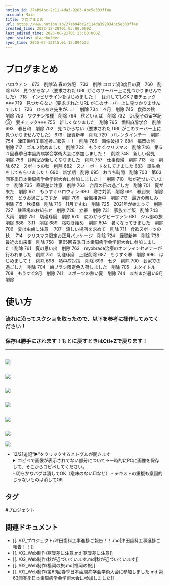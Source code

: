 ```yaml
---
notion_id: 27ab94bc-2c11-4da3-9283-4bc5e333ff4e
account: Main
title: ブログまとめ
url: https://www.notion.so/27ab94bc2c114da392834bc5e333ff4e
created_time: 2022-12-20T01:03:00.000Z
last_edited_time: 2023-08-21T01:23:00.000Z
sync_status: placeholder
sync_time: 2025-07-12T15:01:15.094522
---
```

# ブログまとめ

ハロウィン　673　削除済
春の気配　733　削除
コロナ渦3度目の夏　760　削除
678　見つからない（要求された URL がこのサーバー上に見つかりませんでした）
718　インビザラインをはじめました！　は消してもOK？要チェック※※※
719　見つからない（要求された URL がこのサーバー上に見つかりませんでした）
726　ひろあき先生が…！　削除
734　４月　削除
745　食欲の秋　削除
750　ワクチン接種　削除
764　秋といえば　削除
732　Dr.聖子の留学記③　要チェック※※※
755　新しくなりました　削除
765　歯科麻酔学会　削除
693　春日和　削除
702　見つからない（要求された URL がこのサーバー上に見つかりませんでした）
679　謹賀新年　削除
729　バレンタインテー　削除　
754　津田歯科工事進捗ご報告！！　削除
766　画像破損？
684　福岡の旅　削除
717　ゴルフ始めました　削除
722　もうすぐクリスマス　削除
746　第６４回春季日本歯周病学会学術大会に参加しました！　削除
748　新しい発見　削除
756　診察室が新しくなりました　削除
757　仕事復帰　削除
713　秋　削除
672　スポーツの秋　削除
682　スノーボードをしてきました
683　誕生会をしてもらいました！
690　新学期　削除
695　おうち時間　削除
703　第63回春季日本歯周病学会学術大会に参加しました！　削除
710　秋が近づいています　削除
735　寒暖差に注意　削除
763　台風の日の過ごし方　削除
701　夏が来た　削除
671　もうすぐハロウィン
680　寒さ対策　削除
691　春到来　削除
692　どうお過ごしですか　削除
709　台風接近中　削除
712　最近の楽しみ　削除
715　秋模様　削除
716　11月ですね　削除
725　2021年が始まって　削除
727　駐車場のお知らせ　削除
728　立春　削除
731　家族でご飯　削除
743　大雨　削除
751　切磋琢磨　削除
670　にわかラグビーファン
681　ジム部の旅　削除
688　3.11　削除
689　桜咲き始め　削除
694　暑くなってきました　削除
706　夏は虫歯に注意　
707　涼しい場所を求めて　削除
711　食欲スポーツの秋　
714　クリスマス限定お正月パッケージ　削除
724　謹賀新年　削除
736　最近の出来事　削除
758　第65回春季日本歯周病学会学術大会に参加しました！削除
761　夏の思い出　削除
762　myobrace治療のオンラインセミナーが行われました　削除
751　切磋琢磨　上記削除
687　もうすぐ春　削除
696　はじめまして！　削除
698　熱中症対策　削除
699　七夕　削除
700　お家での過ごし方　削除
704　歯ブラシ限定色入荷しました　削除
705　未タイトル
708　もうすぐ9月　削除
741　スポーツの熱い夏　削除
744　まだまだ暑い9月　削除
# 使い方
  ### 流れに沿ってスクショを取ったので、以下を参考に操作してみてください！
  ### 保存は勝手にされます！もとに戻すときはCtl+Zで戻ります！
  ---
  ![](https://prod-files-secure.s3.us-west-2.amazonaws.com/736adce6-a3a4-4a64-9f74-d9aa055c96d2/2d41efcb-cd3d-42fe-95b3-15a205ccb59f/%E3%82%B9%E3%82%AF%E3%83%AA%E3%83%BC%E3%83%B3%E3%82%B7%E3%83%A7%E3%83%83%E3%83%88_2022-12-20_10.10.26.png?X-Amz-Algorithm=AWS4-HMAC-SHA256&X-Amz-Content-Sha256=UNSIGNED-PAYLOAD&X-Amz-Credential=ASIAZI2LB4666YEBARJX%2F20250719%2Fus-west-2%2Fs3%2Faws4_request&X-Amz-Date=20250719T051414Z&X-Amz-Expires=3600&X-Amz-Security-Token=IQoJb3JpZ2luX2VjEIT%2F%2F%2F%2F%2F%2F%2F%2F%2F%2FwEaCXVzLXdlc3QtMiJIMEYCIQCP%2BMWtqP0a1%2FpF3wyhzyD1Cc%2BfTAujA5KQLq3Er9A67wIhAInhb%2FUUZXY8WBW6Rv2nWH3vpri31TIit3ppgKOLc1IBKogECJ3%2F%2F%2F%2F%2F%2F%2F%2F%2F%2FwEQABoMNjM3NDIzMTgzODA1IgykGN8S%2BNQ4Mppvjwwq3APUnhBgI7xF3WCat4habRKoTLr8CzugjaIILH1QM2%2F9xmMymASIXcZP1CZCmBAtzs90hVotacOPrTquYXe68xON8lbJzYgwjkLKsBg5qKUpj8rs6qPoGfKNjiyobfd5xgcuRaVzLPwMVvRvzqTjvxcFjMDkIuvVfa8C5QWaT54OTuAbzIkPeisaJo8cjyyz9o%2B1B5RNDcM3JuKD6nitCBgAWoX8V4QahlnYSgCvJHNlbBBNtABmUyUDuzU7%2FeRu%2BdiDAymG8c66Cs5NPKQ8NeGDfIAqrm3NXBnGhERRvDdnu01KVsSm9Ir5Co%2FIfMXd16vNRetORvP3eqJg%2FGvVJQr1AhsGiKRi3XqQj7c0dOh6t2ZGiQodUGqWdUTXsrCLR2%2BoqWIuMYBi777o2p9ok4jY%2FaIFfOlUmdsB%2BH%2By7IgMqFQm1d8qruA10m3CyfRRZyQK3eaWsl4gQyel67uKBPTNaDGKS1lakWL%2FkpfzxgdDL4MwWTe4GV%2Bx0uT6iauLmWKZHUh6cnsV85KQPxMy3Z02YebhrJiscOUzwCf0aXGql3ozmJgWWNACdhdLQFObRY1tFQ2E7MKHTevTCqW0E%2FdDnPy5rPyZF8xAjYKo6H5%2BfFOxgqCcTgHsujjmqzDcquzDBjqkAVHP4cqw6k6XHwYpq0Ese6mYlDhjqIMwLlzeMmVCCTAXllioyrWuBWf5NXONl6i32WnRFU9T9d49sreIQnbnhKUVbK30WxpQdUnsxYN4YGq18OmSSItKZm10ph2Wd6OE2SEu9%2B1Gp%2FQdPnC6E%2FfYszDJNjtnbB8xz4I3d06HLj0wnBhu7XqWXLiCYYHoUaFHi6cFKgcF%2FGvBSinudLQ9uC2NIuqR&X-Amz-Signature=89605d8d3525f4c3b80657160e6f95cf6c7aafb8e38beda1d1839c3883e089e8&X-Amz-SignedHeaders=host&x-amz-checksum-mode=ENABLED&x-id=GetObject)
  ---
  ![](https://prod-files-secure.s3.us-west-2.amazonaws.com/736adce6-a3a4-4a64-9f74-d9aa055c96d2/0ef0669a-453e-47e5-b2f9-7f90d5e678c4/%E3%82%B9%E3%82%AF%E3%83%AA%E3%83%BC%E3%83%B3%E3%82%B7%E3%83%A7%E3%83%83%E3%83%88_2022-12-20_10.11.12.png?X-Amz-Algorithm=AWS4-HMAC-SHA256&X-Amz-Content-Sha256=UNSIGNED-PAYLOAD&X-Amz-Credential=ASIAZI2LB4666YEBARJX%2F20250719%2Fus-west-2%2Fs3%2Faws4_request&X-Amz-Date=20250719T051414Z&X-Amz-Expires=3600&X-Amz-Security-Token=IQoJb3JpZ2luX2VjEIT%2F%2F%2F%2F%2F%2F%2F%2F%2F%2FwEaCXVzLXdlc3QtMiJIMEYCIQCP%2BMWtqP0a1%2FpF3wyhzyD1Cc%2BfTAujA5KQLq3Er9A67wIhAInhb%2FUUZXY8WBW6Rv2nWH3vpri31TIit3ppgKOLc1IBKogECJ3%2F%2F%2F%2F%2F%2F%2F%2F%2F%2FwEQABoMNjM3NDIzMTgzODA1IgykGN8S%2BNQ4Mppvjwwq3APUnhBgI7xF3WCat4habRKoTLr8CzugjaIILH1QM2%2F9xmMymASIXcZP1CZCmBAtzs90hVotacOPrTquYXe68xON8lbJzYgwjkLKsBg5qKUpj8rs6qPoGfKNjiyobfd5xgcuRaVzLPwMVvRvzqTjvxcFjMDkIuvVfa8C5QWaT54OTuAbzIkPeisaJo8cjyyz9o%2B1B5RNDcM3JuKD6nitCBgAWoX8V4QahlnYSgCvJHNlbBBNtABmUyUDuzU7%2FeRu%2BdiDAymG8c66Cs5NPKQ8NeGDfIAqrm3NXBnGhERRvDdnu01KVsSm9Ir5Co%2FIfMXd16vNRetORvP3eqJg%2FGvVJQr1AhsGiKRi3XqQj7c0dOh6t2ZGiQodUGqWdUTXsrCLR2%2BoqWIuMYBi777o2p9ok4jY%2FaIFfOlUmdsB%2BH%2By7IgMqFQm1d8qruA10m3CyfRRZyQK3eaWsl4gQyel67uKBPTNaDGKS1lakWL%2FkpfzxgdDL4MwWTe4GV%2Bx0uT6iauLmWKZHUh6cnsV85KQPxMy3Z02YebhrJiscOUzwCf0aXGql3ozmJgWWNACdhdLQFObRY1tFQ2E7MKHTevTCqW0E%2FdDnPy5rPyZF8xAjYKo6H5%2BfFOxgqCcTgHsujjmqzDcquzDBjqkAVHP4cqw6k6XHwYpq0Ese6mYlDhjqIMwLlzeMmVCCTAXllioyrWuBWf5NXONl6i32WnRFU9T9d49sreIQnbnhKUVbK30WxpQdUnsxYN4YGq18OmSSItKZm10ph2Wd6OE2SEu9%2B1Gp%2FQdPnC6E%2FfYszDJNjtnbB8xz4I3d06HLj0wnBhu7XqWXLiCYYHoUaFHi6cFKgcF%2FGvBSinudLQ9uC2NIuqR&X-Amz-Signature=399d92e51f8a557ad5fcdad15baa33dde4861b6e5b8cd825a82b527e816590d8&X-Amz-SignedHeaders=host&x-amz-checksum-mode=ENABLED&x-id=GetObject)
  ---
  ![](https://prod-files-secure.s3.us-west-2.amazonaws.com/736adce6-a3a4-4a64-9f74-d9aa055c96d2/d14eafff-0488-49ab-bfb6-232e842931ed/%E3%82%B9%E3%82%AF%E3%83%AA%E3%83%BC%E3%83%B3%E3%82%B7%E3%83%A7%E3%83%83%E3%83%88_2022-12-20_10.15.21.png?X-Amz-Algorithm=AWS4-HMAC-SHA256&X-Amz-Content-Sha256=UNSIGNED-PAYLOAD&X-Amz-Credential=ASIAZI2LB4666YEBARJX%2F20250719%2Fus-west-2%2Fs3%2Faws4_request&X-Amz-Date=20250719T051414Z&X-Amz-Expires=3600&X-Amz-Security-Token=IQoJb3JpZ2luX2VjEIT%2F%2F%2F%2F%2F%2F%2F%2F%2F%2FwEaCXVzLXdlc3QtMiJIMEYCIQCP%2BMWtqP0a1%2FpF3wyhzyD1Cc%2BfTAujA5KQLq3Er9A67wIhAInhb%2FUUZXY8WBW6Rv2nWH3vpri31TIit3ppgKOLc1IBKogECJ3%2F%2F%2F%2F%2F%2F%2F%2F%2F%2FwEQABoMNjM3NDIzMTgzODA1IgykGN8S%2BNQ4Mppvjwwq3APUnhBgI7xF3WCat4habRKoTLr8CzugjaIILH1QM2%2F9xmMymASIXcZP1CZCmBAtzs90hVotacOPrTquYXe68xON8lbJzYgwjkLKsBg5qKUpj8rs6qPoGfKNjiyobfd5xgcuRaVzLPwMVvRvzqTjvxcFjMDkIuvVfa8C5QWaT54OTuAbzIkPeisaJo8cjyyz9o%2B1B5RNDcM3JuKD6nitCBgAWoX8V4QahlnYSgCvJHNlbBBNtABmUyUDuzU7%2FeRu%2BdiDAymG8c66Cs5NPKQ8NeGDfIAqrm3NXBnGhERRvDdnu01KVsSm9Ir5Co%2FIfMXd16vNRetORvP3eqJg%2FGvVJQr1AhsGiKRi3XqQj7c0dOh6t2ZGiQodUGqWdUTXsrCLR2%2BoqWIuMYBi777o2p9ok4jY%2FaIFfOlUmdsB%2BH%2By7IgMqFQm1d8qruA10m3CyfRRZyQK3eaWsl4gQyel67uKBPTNaDGKS1lakWL%2FkpfzxgdDL4MwWTe4GV%2Bx0uT6iauLmWKZHUh6cnsV85KQPxMy3Z02YebhrJiscOUzwCf0aXGql3ozmJgWWNACdhdLQFObRY1tFQ2E7MKHTevTCqW0E%2FdDnPy5rPyZF8xAjYKo6H5%2BfFOxgqCcTgHsujjmqzDcquzDBjqkAVHP4cqw6k6XHwYpq0Ese6mYlDhjqIMwLlzeMmVCCTAXllioyrWuBWf5NXONl6i32WnRFU9T9d49sreIQnbnhKUVbK30WxpQdUnsxYN4YGq18OmSSItKZm10ph2Wd6OE2SEu9%2B1Gp%2FQdPnC6E%2FfYszDJNjtnbB8xz4I3d06HLj0wnBhu7XqWXLiCYYHoUaFHi6cFKgcF%2FGvBSinudLQ9uC2NIuqR&X-Amz-Signature=3122ec7786f4c4077b4c372bc49b680416d1829824568c5e5bb89d5a273b8c67&X-Amz-SignedHeaders=host&x-amz-checksum-mode=ENABLED&x-id=GetObject)
  ---
  ![](https://prod-files-secure.s3.us-west-2.amazonaws.com/736adce6-a3a4-4a64-9f74-d9aa055c96d2/c204963d-8a2a-4adc-85e7-8bb2468fb1e7/%E3%82%B9%E3%82%AF%E3%83%AA%E3%83%BC%E3%83%B3%E3%82%B7%E3%83%A7%E3%83%83%E3%83%88_2022-12-20_10.11.59.png?X-Amz-Algorithm=AWS4-HMAC-SHA256&X-Amz-Content-Sha256=UNSIGNED-PAYLOAD&X-Amz-Credential=ASIAZI2LB4666YEBARJX%2F20250719%2Fus-west-2%2Fs3%2Faws4_request&X-Amz-Date=20250719T051414Z&X-Amz-Expires=3600&X-Amz-Security-Token=IQoJb3JpZ2luX2VjEIT%2F%2F%2F%2F%2F%2F%2F%2F%2F%2FwEaCXVzLXdlc3QtMiJIMEYCIQCP%2BMWtqP0a1%2FpF3wyhzyD1Cc%2BfTAujA5KQLq3Er9A67wIhAInhb%2FUUZXY8WBW6Rv2nWH3vpri31TIit3ppgKOLc1IBKogECJ3%2F%2F%2F%2F%2F%2F%2F%2F%2F%2FwEQABoMNjM3NDIzMTgzODA1IgykGN8S%2BNQ4Mppvjwwq3APUnhBgI7xF3WCat4habRKoTLr8CzugjaIILH1QM2%2F9xmMymASIXcZP1CZCmBAtzs90hVotacOPrTquYXe68xON8lbJzYgwjkLKsBg5qKUpj8rs6qPoGfKNjiyobfd5xgcuRaVzLPwMVvRvzqTjvxcFjMDkIuvVfa8C5QWaT54OTuAbzIkPeisaJo8cjyyz9o%2B1B5RNDcM3JuKD6nitCBgAWoX8V4QahlnYSgCvJHNlbBBNtABmUyUDuzU7%2FeRu%2BdiDAymG8c66Cs5NPKQ8NeGDfIAqrm3NXBnGhERRvDdnu01KVsSm9Ir5Co%2FIfMXd16vNRetORvP3eqJg%2FGvVJQr1AhsGiKRi3XqQj7c0dOh6t2ZGiQodUGqWdUTXsrCLR2%2BoqWIuMYBi777o2p9ok4jY%2FaIFfOlUmdsB%2BH%2By7IgMqFQm1d8qruA10m3CyfRRZyQK3eaWsl4gQyel67uKBPTNaDGKS1lakWL%2FkpfzxgdDL4MwWTe4GV%2Bx0uT6iauLmWKZHUh6cnsV85KQPxMy3Z02YebhrJiscOUzwCf0aXGql3ozmJgWWNACdhdLQFObRY1tFQ2E7MKHTevTCqW0E%2FdDnPy5rPyZF8xAjYKo6H5%2BfFOxgqCcTgHsujjmqzDcquzDBjqkAVHP4cqw6k6XHwYpq0Ese6mYlDhjqIMwLlzeMmVCCTAXllioyrWuBWf5NXONl6i32WnRFU9T9d49sreIQnbnhKUVbK30WxpQdUnsxYN4YGq18OmSSItKZm10ph2Wd6OE2SEu9%2B1Gp%2FQdPnC6E%2FfYszDJNjtnbB8xz4I3d06HLj0wnBhu7XqWXLiCYYHoUaFHi6cFKgcF%2FGvBSinudLQ9uC2NIuqR&X-Amz-Signature=e27ab727a1318e1ec4d1373a24df645cc30b214a2599ddae715ea91bdaede21d&X-Amz-SignedHeaders=host&x-amz-checksum-mode=ENABLED&x-id=GetObject)
  ---
  ![](https://prod-files-secure.s3.us-west-2.amazonaws.com/736adce6-a3a4-4a64-9f74-d9aa055c96d2/da9a2f30-26a5-43a2-9054-6c070abe95fd/%E3%82%B9%E3%82%AF%E3%83%AA%E3%83%BC%E3%83%B3%E3%82%B7%E3%83%A7%E3%83%83%E3%83%88_2022-12-20_10.14.12.png?X-Amz-Algorithm=AWS4-HMAC-SHA256&X-Amz-Content-Sha256=UNSIGNED-PAYLOAD&X-Amz-Credential=ASIAZI2LB4666YEBARJX%2F20250719%2Fus-west-2%2Fs3%2Faws4_request&X-Amz-Date=20250719T051414Z&X-Amz-Expires=3600&X-Amz-Security-Token=IQoJb3JpZ2luX2VjEIT%2F%2F%2F%2F%2F%2F%2F%2F%2F%2FwEaCXVzLXdlc3QtMiJIMEYCIQCP%2BMWtqP0a1%2FpF3wyhzyD1Cc%2BfTAujA5KQLq3Er9A67wIhAInhb%2FUUZXY8WBW6Rv2nWH3vpri31TIit3ppgKOLc1IBKogECJ3%2F%2F%2F%2F%2F%2F%2F%2F%2F%2FwEQABoMNjM3NDIzMTgzODA1IgykGN8S%2BNQ4Mppvjwwq3APUnhBgI7xF3WCat4habRKoTLr8CzugjaIILH1QM2%2F9xmMymASIXcZP1CZCmBAtzs90hVotacOPrTquYXe68xON8lbJzYgwjkLKsBg5qKUpj8rs6qPoGfKNjiyobfd5xgcuRaVzLPwMVvRvzqTjvxcFjMDkIuvVfa8C5QWaT54OTuAbzIkPeisaJo8cjyyz9o%2B1B5RNDcM3JuKD6nitCBgAWoX8V4QahlnYSgCvJHNlbBBNtABmUyUDuzU7%2FeRu%2BdiDAymG8c66Cs5NPKQ8NeGDfIAqrm3NXBnGhERRvDdnu01KVsSm9Ir5Co%2FIfMXd16vNRetORvP3eqJg%2FGvVJQr1AhsGiKRi3XqQj7c0dOh6t2ZGiQodUGqWdUTXsrCLR2%2BoqWIuMYBi777o2p9ok4jY%2FaIFfOlUmdsB%2BH%2By7IgMqFQm1d8qruA10m3CyfRRZyQK3eaWsl4gQyel67uKBPTNaDGKS1lakWL%2FkpfzxgdDL4MwWTe4GV%2Bx0uT6iauLmWKZHUh6cnsV85KQPxMy3Z02YebhrJiscOUzwCf0aXGql3ozmJgWWNACdhdLQFObRY1tFQ2E7MKHTevTCqW0E%2FdDnPy5rPyZF8xAjYKo6H5%2BfFOxgqCcTgHsujjmqzDcquzDBjqkAVHP4cqw6k6XHwYpq0Ese6mYlDhjqIMwLlzeMmVCCTAXllioyrWuBWf5NXONl6i32WnRFU9T9d49sreIQnbnhKUVbK30WxpQdUnsxYN4YGq18OmSSItKZm10ph2Wd6OE2SEu9%2B1Gp%2FQdPnC6E%2FfYszDJNjtnbB8xz4I3d06HLj0wnBhu7XqWXLiCYYHoUaFHi6cFKgcF%2FGvBSinudLQ9uC2NIuqR&X-Amz-Signature=4194c9d85ec87158a5752b83dc8211372368f836d58e04e682ccff61db177019&X-Amz-SignedHeaders=host&x-amz-checksum-mode=ENABLED&x-id=GetObject)
  ---
  ![](https://prod-files-secure.s3.us-west-2.amazonaws.com/736adce6-a3a4-4a64-9f74-d9aa055c96d2/dfaa0b7c-e827-4bf1-967d-0f054b0bfcae/%E3%82%B9%E3%82%AF%E3%83%AA%E3%83%BC%E3%83%B3%E3%82%B7%E3%83%A7%E3%83%83%E3%83%88_2022-12-20_10.16.17.png?X-Amz-Algorithm=AWS4-HMAC-SHA256&X-Amz-Content-Sha256=UNSIGNED-PAYLOAD&X-Amz-Credential=ASIAZI2LB4666YEBARJX%2F20250719%2Fus-west-2%2Fs3%2Faws4_request&X-Amz-Date=20250719T051414Z&X-Amz-Expires=3600&X-Amz-Security-Token=IQoJb3JpZ2luX2VjEIT%2F%2F%2F%2F%2F%2F%2F%2F%2F%2FwEaCXVzLXdlc3QtMiJIMEYCIQCP%2BMWtqP0a1%2FpF3wyhzyD1Cc%2BfTAujA5KQLq3Er9A67wIhAInhb%2FUUZXY8WBW6Rv2nWH3vpri31TIit3ppgKOLc1IBKogECJ3%2F%2F%2F%2F%2F%2F%2F%2F%2F%2FwEQABoMNjM3NDIzMTgzODA1IgykGN8S%2BNQ4Mppvjwwq3APUnhBgI7xF3WCat4habRKoTLr8CzugjaIILH1QM2%2F9xmMymASIXcZP1CZCmBAtzs90hVotacOPrTquYXe68xON8lbJzYgwjkLKsBg5qKUpj8rs6qPoGfKNjiyobfd5xgcuRaVzLPwMVvRvzqTjvxcFjMDkIuvVfa8C5QWaT54OTuAbzIkPeisaJo8cjyyz9o%2B1B5RNDcM3JuKD6nitCBgAWoX8V4QahlnYSgCvJHNlbBBNtABmUyUDuzU7%2FeRu%2BdiDAymG8c66Cs5NPKQ8NeGDfIAqrm3NXBnGhERRvDdnu01KVsSm9Ir5Co%2FIfMXd16vNRetORvP3eqJg%2FGvVJQr1AhsGiKRi3XqQj7c0dOh6t2ZGiQodUGqWdUTXsrCLR2%2BoqWIuMYBi777o2p9ok4jY%2FaIFfOlUmdsB%2BH%2By7IgMqFQm1d8qruA10m3CyfRRZyQK3eaWsl4gQyel67uKBPTNaDGKS1lakWL%2FkpfzxgdDL4MwWTe4GV%2Bx0uT6iauLmWKZHUh6cnsV85KQPxMy3Z02YebhrJiscOUzwCf0aXGql3ozmJgWWNACdhdLQFObRY1tFQ2E7MKHTevTCqW0E%2FdDnPy5rPyZF8xAjYKo6H5%2BfFOxgqCcTgHsujjmqzDcquzDBjqkAVHP4cqw6k6XHwYpq0Ese6mYlDhjqIMwLlzeMmVCCTAXllioyrWuBWf5NXONl6i32WnRFU9T9d49sreIQnbnhKUVbK30WxpQdUnsxYN4YGq18OmSSItKZm10ph2Wd6OE2SEu9%2B1Gp%2FQdPnC6E%2FfYszDJNjtnbB8xz4I3d06HLj0wnBhu7XqWXLiCYYHoUaFHi6cFKgcF%2FGvBSinudLQ9uC2NIuqR&X-Amz-Signature=8cc19afe0a01e6dc88e3364e1c0ccc040de949faf47365b41fb91d25ecb7c8ad&X-Amz-SignedHeaders=host&x-amz-checksum-mode=ENABLED&x-id=GetObject)
  ---
  ![](https://prod-files-secure.s3.us-west-2.amazonaws.com/736adce6-a3a4-4a64-9f74-d9aa055c96d2/31cecaa6-ab5e-4681-b1bd-127eeca16dc8/%E3%82%B9%E3%82%AF%E3%83%AA%E3%83%BC%E3%83%B3%E3%82%B7%E3%83%A7%E3%83%83%E3%83%88_2022-12-20_10.18.38.png?X-Amz-Algorithm=AWS4-HMAC-SHA256&X-Amz-Content-Sha256=UNSIGNED-PAYLOAD&X-Amz-Credential=ASIAZI2LB4666YEBARJX%2F20250719%2Fus-west-2%2Fs3%2Faws4_request&X-Amz-Date=20250719T051414Z&X-Amz-Expires=3600&X-Amz-Security-Token=IQoJb3JpZ2luX2VjEIT%2F%2F%2F%2F%2F%2F%2F%2F%2F%2FwEaCXVzLXdlc3QtMiJIMEYCIQCP%2BMWtqP0a1%2FpF3wyhzyD1Cc%2BfTAujA5KQLq3Er9A67wIhAInhb%2FUUZXY8WBW6Rv2nWH3vpri31TIit3ppgKOLc1IBKogECJ3%2F%2F%2F%2F%2F%2F%2F%2F%2F%2FwEQABoMNjM3NDIzMTgzODA1IgykGN8S%2BNQ4Mppvjwwq3APUnhBgI7xF3WCat4habRKoTLr8CzugjaIILH1QM2%2F9xmMymASIXcZP1CZCmBAtzs90hVotacOPrTquYXe68xON8lbJzYgwjkLKsBg5qKUpj8rs6qPoGfKNjiyobfd5xgcuRaVzLPwMVvRvzqTjvxcFjMDkIuvVfa8C5QWaT54OTuAbzIkPeisaJo8cjyyz9o%2B1B5RNDcM3JuKD6nitCBgAWoX8V4QahlnYSgCvJHNlbBBNtABmUyUDuzU7%2FeRu%2BdiDAymG8c66Cs5NPKQ8NeGDfIAqrm3NXBnGhERRvDdnu01KVsSm9Ir5Co%2FIfMXd16vNRetORvP3eqJg%2FGvVJQr1AhsGiKRi3XqQj7c0dOh6t2ZGiQodUGqWdUTXsrCLR2%2BoqWIuMYBi777o2p9ok4jY%2FaIFfOlUmdsB%2BH%2By7IgMqFQm1d8qruA10m3CyfRRZyQK3eaWsl4gQyel67uKBPTNaDGKS1lakWL%2FkpfzxgdDL4MwWTe4GV%2Bx0uT6iauLmWKZHUh6cnsV85KQPxMy3Z02YebhrJiscOUzwCf0aXGql3ozmJgWWNACdhdLQFObRY1tFQ2E7MKHTevTCqW0E%2FdDnPy5rPyZF8xAjYKo6H5%2BfFOxgqCcTgHsujjmqzDcquzDBjqkAVHP4cqw6k6XHwYpq0Ese6mYlDhjqIMwLlzeMmVCCTAXllioyrWuBWf5NXONl6i32WnRFU9T9d49sreIQnbnhKUVbK30WxpQdUnsxYN4YGq18OmSSItKZm10ph2Wd6OE2SEu9%2B1Gp%2FQdPnC6E%2FfYszDJNjtnbB8xz4I3d06HLj0wnBhu7XqWXLiCYYHoUaFHi6cFKgcF%2FGvBSinudLQ9uC2NIuqR&X-Amz-Signature=87ca42de409b8feaa1ade8efc7d2508658a9e014828e6664b861599ccc7eca7f&X-Amz-SignedHeaders=host&x-amz-checksum-mode=ENABLED&x-id=GetObject)
  
- 12/21追記”▶︎”をクリックするとトグルが開きます
  <details>
  <summary>コピペで画像が表示されてない部分について→一時的にPCに画像を保存して、そこからコピペしてください。</summary>
  </details>
  - 明らかなバグは消してOK（意味のない□など）
  - テキストの重複も意図的じゃないものは消してOK

## タグ

#プロジェクト 

## 関連ドキュメント

- [[../07_プロジェクト/津田歯科工事進捗ご報告！！.md|津田歯科工事進捗ご報告！！]]
- [[../02_Web制作/寒暖差に注意.md|寒暖差に注意]]
- [[../02_Web制作/秋が近づいています.md|秋が近づいています]]
- [[../02_Web制作/福岡の旅.md|福岡の旅]]
- [[../02_Web制作/第63回春季日本歯周病学会学術大会に参加しました.md|第63回春季日本歯周病学会学術大会に参加しました]]
